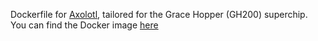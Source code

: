 Dockerfile for [Axolotl](https://github.com/axolotl-ai-cloud/axolotl.git), tailored for the Grace Hopper (GH200) superchip. You can find the Docker image [here](https://hub.docker.com/repository/docker/tommasobendinelli/axolotl_arm64/general)
